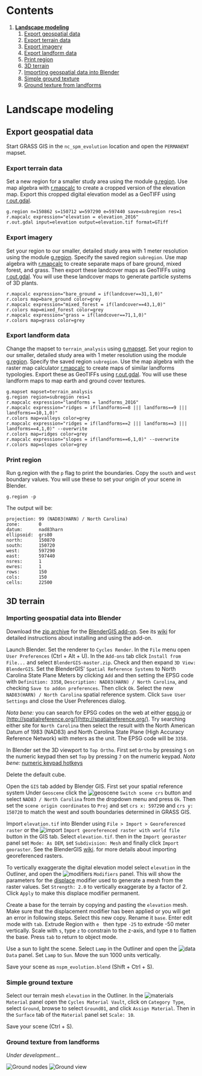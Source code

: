 # Contents
1. [**Landscape modeling**](#landscape-modeling)
    1. [Export geospatial data](#export-geospatial-data)
    2. [Export terrain data](#export-terrain-data)
    3. [Export imagery](#export-imagery)
    4. [Export landform data](#export-landform-data)
    5. [Print region](#print-region)
    6. [3D terrain](#3d-terrain)
    7. [Importing geospatial data into Blender](#importing-geospatial-data-into-blender)
    8. [Simple ground texture](#simple-ground-texture)
    9. [Ground texture from landforms](#ground-texture-from-landforms)

# Landscape modeling

## Export geospatial data
Start GRASS GIS in the `nc_spm_evolution` location
and open the `PERMANENT` mapset.

### Export terrain data
Set a new region for a smaller study area
using the module
[g.region](https://grass.osgeo.org/grass72/manuals/g.region.html).
Use map algebra with
[r.mapcalc](https://grass.osgeo.org/grass72/manuals/r.mapcalc.html)
to create a cropped version of the elevation map.
Export this cropped digital elevation model as a GeoTIFF using
[r.out.gdal](https://grass.osgeo.org/grass72/manuals/r.out.gdal.html).
```
g.region n=150862 s=150712 w=597290 e=597440 save=subregion res=1
r.mapcalc expression="elevation = elevation_2016"
r.out.gdal input=elevation output=elevation.tif format=GTiff
```

### Export imagery
Set your region to our smaller, detailed study area
with 1 meter resolution using the module
[g.region](https://grass.osgeo.org/grass72/manuals/g.region.html).
Specify the saved region `subregion`.
Use map algebra with
[r.mapcalc](https://grass.osgeo.org/grass72/manuals/r.mapcalc.html)
to create separate maps of bare ground, mixed forest, and grass.
Then export these landcover maps as GeoTIFFs using
[r.out.gdal](https://grass.osgeo.org/grass72/manuals/r.out.gdal.html).
You will use these landcover maps to generate particle systems of 3D plants.
```
r.mapcalc expression="bare_ground = if(landcover==31,1,0)"
r.colors map=bare_ground color=grey
r.mapcalc expression="mixed_forest = if(landcover==43,1,0)"
r.colors map=mixed_forest color=grey
r.mapcalc expression="grass = if(landcover==71,1,0)"
r.colors map=grass color=grey
```

### Export landform data
Change the mapset to `terrain_analysis` using
[g.mapset](https://grass.osgeo.org/grass72/manuals/g.mapset.html).
Set your region to our smaller, detailed study area
with 1 meter resolution using the module
[g.region](https://grass.osgeo.org/grass72/manuals/g.region.html).
Specify the saved region `subregion`.
Use the map algebra with the raster map calculator
[r.mapcalc](https://grass.osgeo.org/grass72/manuals/r.mapcalc.html)
to create maps of similar landforms typologies.
Export these as GeoTIFFs using
[r.out.gdal](https://grass.osgeo.org/grass72/manuals/r.out.gdal.html).
You will use these landform maps to map earth and ground cover textures.
```
g.mapset mapset=terrain_analysis
g.region region=subregion res=1
r.mapcalc expression="landforms = landforms_2016"
r.mapcalc expression="ridges = if(landforms==8 ||| landforms==9 ||| landforms==10,1,0)"
r.colors map=valleys color=grey
r.mapcalc expression="ridges = if(landforms==2 ||| landforms==3 ||| landforms==4,1,0)" --overwrite
r.colors map=ridges color=grey
r.mapcalc expression="slopes = if(landforms==6,1,0)" --overwrite
r.colors map=slopes color=grey
```

### Print region
Run g.region with the `p` flag to print the boundaries.
Copy the `south` and `west` boundary values.
You will use these to set your origin of your scene in Blender.
```
g.region -p  
```
The output will be:
```
projection: 99 (NAD83(HARN) / North Carolina)
zone:       0
datum:      nad83harn
ellipsoid:  grs80
north:      150870
south:      150720
west:       597290
east:       597440
nsres:      1
ewres:      1
rows:       150
cols:       150
cells:      22500
```

## 3D terrain

### Importing geospatial data into Blender
Download the
[zip archive](https://github.com/domlysz/BlenderGIS/archive/master.zip)
for the
[BlenderGIS add-on](https://github.com/domlysz/BlenderGIS).
See its [wiki](https://github.com/domlysz/BlenderGIS/wiki)
for detailed instructions about installing and using the add-on.

Launch Blender.
Set the renderer to `Cycles Render`.
In the `File` menu open `User Preferences` (Ctrl + Alt + U).
In the `Add-ons` tab click `Install from File...`
and select `BlenderGIS-master.zip`.
Check and then expand `3D View: BlenderGIS`.
Set the BlenderGIS' `Spatial Reference Systems`
to North Carolina State Plane Meters
by clicking `Add` and then setting the EPSG code with
`Definition: 3358`,
`Description: NAD83(HARN) / North Carolina`,
and checking `Save to addon preferences`.
Then click `Ok`.
Select the new `NAD83(HARN) / North Carolina` spatial reference system.
Click `Save User Settings`
and close the User Preferences dialog.

*Nota bene:* you can search for EPSG codes on the web at either
[epsg.io](epsg.io)
or [http://spatialreference.org/](http://spatialreference.org/).
Try searching either site for `North Carolina` then select
the result with the North American Datum of 1983 (NAD83)
and North Carolina State Plane
(High Accuracy Reference Network) with meters as the unit.
The EPSG code will be `3358`.

In Blender set the 3D viewport to `Top Ortho`.
First set `Ortho` by pressing `5` on the numeric keypad
then set `Top` by pressing `7` on the numeric keypad.
*Nota bene:* [numeric keypad hotkeys](https://en.wikibooks.org/wiki/Blender_3D:_HotKeys/3D_View/Object_Mode)

Delete the default cube.

Open the `GIS` tab added by Blender GIS.
First set your spatial reference system
Under `Geoscene` click the
![geoscene](images/blender-gui/geoscene_settings.png)
`Switch scene crs` button
and select `NAD83 / North Carolina`
from the dropdown menu and press `Ok`.
Then set the `scene origin coordinates` to `Proj` and
set `crs x: 597290` and `crs y: 150720`
to match the west and south boundaries determined in GRASS GIS.

Import `elevation.tif` into Blender using
`File > Import > Georeferenced raster`
or the
![import](images/blender-gui/gis_import.png)
`Import georeferenced raster with world file` button in the GIS tab.
Select `elevation.tif`. then in the `Import georaster` panel
set `Mode: As DEM`,
set `Subdivision: Mesh`
and finally click `Import georaster`.
See the BlenderGIS
[wiki](https://github.com/domlysz/BlenderGIS/wiki/Import-georef-raster).
for more details about importing georeferenced rasters.

To vertically exaggerate the digital elevation model
select `elevation` in the Outliner,
and open the
![modifiers](images/blender-gui/modifiers.png)
`Modifiers` panel.
This will show the parameters for the
[displace](https://docs.blender.org/manual/en/dev/modeling/modifiers/deform/displace.html)
modifier used to generate a mesh from the raster values.
Set `Strength: 2.0`
to vertically exaggerate by a factor of 2.
Click `Apply` to make this displace modifier permanent.

Create a base for the terrain
by copying and pasting the `elevation` mesh.
Make sure that the displacement modifier has been applied
or you will get an error in following steps.
Select this new copy.
Rename it `base`.
Enter edit mode with `tab`.
Extrude Region with `e `
then type `-25` to extrude -50 meter vertically.
Scale with `s`, type `z` to constrain to the z-axis,
and type `0` to flatten the base.
Press `tab` to return to object mode.

Use a sun to light the scene.
Select `Lamp` in the Outliner
and open the
![data](images/blender-gui/data.png)
`Data` panel.
Set `Lamp` to `Sun`.
Move the sun 1000 units vertically.

Save your scene as `nspm_evolution.blend` (Shift + Ctrl + S).

### Simple ground texture
Select our terrain mesh `elevation` in the Outliner.
In the ![materials](images/blender-gui/materials.png)
`Material` panel
open the `Cycles Material Vault`,
click on `Category Type`,
select `Ground`,
browse to select `Ground01`,
and click `Assign Material`.
Then in the `Surface` tab of the `Material` panel
set `Scale: 10`.

Save your scene (Ctrl + S).

### Ground texture from landforms
*Under development...*

![Ground nodes](images/3d-ecosystems/ground_material_nodes.png)
![Ground view](images/3d-ecosystems/ground_material_view.png)
